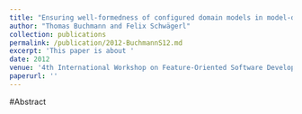 ```yaml
---
title: "Ensuring well-formedness of configured domain models in model-driven product lines based on negative variability"
author: "Thomas Buchmann and Felix Schwägerl"
collection: publications
permalink: /publication/2012-BuchmannS12.md
excerpt: 'This paper is about '
date: 2012
venue: '4th International Workshop on Feature-Oriented Software Development, FOSD ’12, Dresden, Germany - September 24 - 25, 2012'
paperurl: ''
---
```


#Abstract
